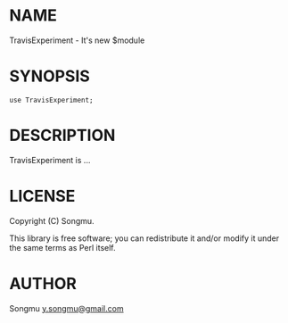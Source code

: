 # NAME

TravisExperiment - It's new $module

# SYNOPSIS

    use TravisExperiment;

# DESCRIPTION

TravisExperiment is ...

# LICENSE

Copyright (C) Songmu.

This library is free software; you can redistribute it and/or modify
it under the same terms as Perl itself.

# AUTHOR

Songmu <y.songmu@gmail.com>
